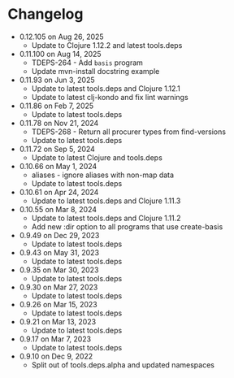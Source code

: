 Changelog
===========

* 0.12.105 on Aug 26, 2025
  * Update to Clojure 1.12.2 and latest tools.deps
* 0.11.100 on Aug 14, 2025
  * TDEPS-264 - Add `basis` program
  * Update mvn-install docstring example
* 0.11.93 on Jun 3, 2025
  * Update to latest tools.deps and Clojure 1.12.1
  * Update to latest clj-kondo and fix lint warnings
* 0.11.86 on Feb 7, 2025
  * Update to latest tools.deps
* 0.11.78 on Nov 21, 2024
  * TDEPS-268 - Return all procurer types from find-versions
  * Update to latest tools.deps
* 0.11.72 on Sep 5, 2024
  * Update to latest Clojure and tools.deps
* 0.10.66 on May 1, 2024
  * aliases - ignore aliases with non-map data
  * Update to latest tools.deps
* 0.10.61 on Apr 24, 2024
  * Update to latest tools.deps and Clojure 1.11.3
* 0.10.55 on Mar 8, 2024
  * Update to latest tools.deps and Clojure 1.11.2
  * Add new :dir option to all programs that use create-basis
* 0.9.49 on Dec 29, 2023
  * Update to latest tools.deps
* 0.9.43 on May 31, 2023
  * Update to latest tools.deps
* 0.9.35 on Mar 30, 2023
  * Update to latest tools.deps
* 0.9.30 on Mar 27, 2023
  * Update to latest tools.deps
* 0.9.26 on Mar 15, 2023
  * Update to latest tools.deps
* 0.9.21 on Mar 13, 2023
  * Update to latest tools.deps
* 0.9.17 on Mar 7, 2023
  * Update to latest tools.deps
* 0.9.10 on Dec 9, 2022
  * Split out of tools.deps.alpha and updated namespaces


